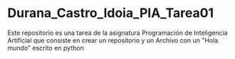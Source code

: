 # Durana_Castro_Idoia_PIA_Tarea01

Este repositorio es una tarea de la asignatura Programación de Inteligencia Artificial que consiste en crear un repositorio y un Archivo con un "Hola mundo" escrito en python
